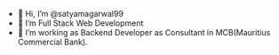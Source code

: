 - 👋 Hi, I’m @satyamagarwal99
- 👀 I’m Full Stack Web Development
- 🌱 I’m working as Backend Developer as Consultant in MCB(Mauritius Commercial Bank).

<!---
satyamagarwal99 is a ✨ special ✨ repository because its `README.md` (this file) appears on your GitHub profile.
You can click the Preview link to take a look at your changes.

--->

